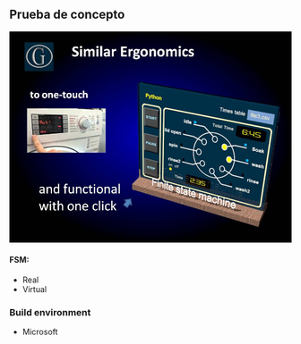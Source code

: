 ## Prueba de concepto
![alt text](Diapositiva009.jpg)
#### FSM:
- Real
- Virtual

### Build environment
- Microsoft
